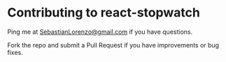 # Contributing to react-stopwatch

Ping me at [SebastianLorenzo@gmail.com](mailto:SebastianLorenzo@gmail.com) if you have questions.

Fork the repo and submit a Pull Request if you have improvements or bug fixes.
